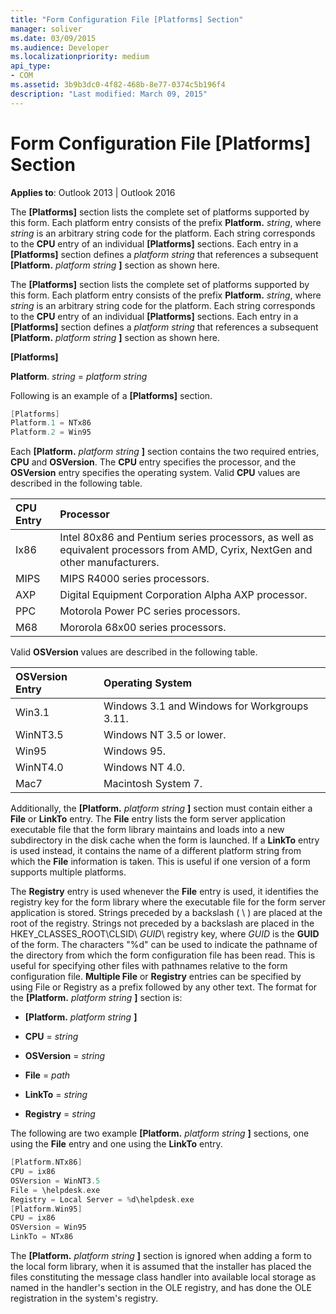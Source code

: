 ```yaml
---
title: "Form Configuration File [Platforms] Section"
manager: soliver
ms.date: 03/09/2015
ms.audience: Developer
ms.localizationpriority: medium
api_type:
- COM
ms.assetid: 3b9b3dc0-4f82-468b-8e77-0374c5b196f4
description: "Last modified: March 09, 2015"
---
```


# Form Configuration File [Platforms] Section

**Applies to**: Outlook 2013 | Outlook 2016 
  
The **[Platforms]** section lists the complete set of platforms supported by this form. Each platform entry consists of the prefix **Platform.** _string_, where  _string_ is an arbitrary string code for the platform. Each string corresponds to the **CPU** entry of an individual **[Platforms]** sections. Each entry in a **[Platforms]** section defines a  _platform string_ that references a subsequent **[Platform.** _platform string_ **]** section as shown here. 
  
The **[Platforms]** section lists the complete set of platforms supported by this form. Each platform entry consists of the prefix **Platform.** _string_, where  _string_ is an arbitrary string code for the platform. Each string corresponds to the **CPU** entry of an individual **[Platforms]** sections. Each entry in a **[Platforms]** section defines a  _platform string_ that references a subsequent **[Platform.** _platform string_ **]** section as shown here. 
  
**[Platforms]**
  
**Platform**. _string_ =  _platform string_
  
Following is an example of a **[Platforms]** section. 
  
```cpp
[Platforms]
Platform.1 = NTx86
Platform.2 = Win95

```

Each **[Platform.** _platform string_ **]** section contains the two required entries, **CPU** and **OSVersion**. The **CPU** entry specifies the processor, and the **OSVersion** entry specifies the operating system. Valid **CPU** values are described in the following table. 
  
|**CPU Entry**|**Processor**|
|:-----|:-----|
|Ix86  <br/> |Intel 80x86 and Pentium series processors, as well as equivalent processors from AMD, Cyrix, NextGen and other manufacturers.  <br/> |
|MIPS  <br/> |MIPS R4000 series processors.  <br/> |
|AXP  <br/> |Digital Equipment Corporation Alpha AXP processor.  <br/> |
|PPC  <br/> |Motorola Power PC series processors.  <br/> |
|M68  <br/> |Mororola 68x00 series processors.  <br/> |
   
Valid **OSVersion** values are described in the following table. 
  
|**OSVersion Entry**|**Operating System**|
|:-----|:-----|
|Win3.1  <br/> |Windows 3.1 and Windows for Workgroups 3.11.  <br/> |
|WinNT3.5  <br/> |Windows NT 3.5 or lower.  <br/> |
|Win95  <br/> |Windows 95.  <br/> |
|WinNT4.0  <br/> |Windows NT 4.0.  <br/> |
|Mac7  <br/> |Macintosh System 7.  <br/> |
   
Additionally, the **[Platform.** _platform string_ **]** section must contain either a **File** or **LinkTo** entry. The **File** entry lists the form server application executable file that the form library maintains and loads into a new subdirectory in the disk cache when the form is launched. If a **LinkTo** entry is used instead, it contains the name of a different platform string from which the **File** information is taken. This is useful if one version of a form supports multiple platforms. 
  
The **Registry** entry is used whenever the **File** entry is used, it identifies the registry key for the form library where the executable file for the form server application is stored. Strings preceded by a backslash ( \ ) are placed at the root of the registry. Strings not preceded by a backslash are placed in the HKEY_CLASSES_ROOT\CLSID\  _GUID_\ registry key, where  _GUID_ is the **GUID** of the form. The characters "%d" can be used to indicate the pathname of the directory from which the form configuration file has been read. This is useful for specifying other files with pathnames relative to the form configuration file. **Multiple File** or **Registry** entries can be specified by using File or Registry as a prefix followed by any other text. The format for the **[Platform.** _platform string_ **]** section is: 
  
- **[Platform.** _platform string_ **]**
    
- **CPU** =  _string_
    
- **OSVersion** =  _string_
    
- **File** =  _path_
    
- **LinkTo** =  _string_
    
- **Registry** =  _string_
  
The following are two example **[Platform.** _platform string_ **]** sections, one using the **File** entry and one using the **LinkTo** entry. 
  
```cpp
[Platform.NTx86]
CPU = ix86
OSVersion = WinNT3.5
File = \helpdesk.exe
Registry = Local Server = %d\helpdesk.exe
[Platform.Win95]
CPU = ix86
OSVersion = Win95
LinkTo = NTx86

```

The **[Platform.** _platform string_ **]** section is ignored when adding a form to the local form library, when it is assumed that the installer has placed the files constituting the message class handler into available local storage as named in the handler's section in the OLE registry, and has done the OLE registration in the system's registry. 
  

